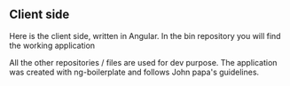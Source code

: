 ## Client side

Here is the client side, written in Angular.
In the bin repository you will find the working application

All the other repositories / files are used for dev purpose.
The application was created with ng-boilerplate and follows John papa's guidelines.